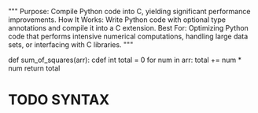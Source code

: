 """
Purpose: Compile Python code into C, yielding significant performance improvements.
How It Works: Write Python code with optional type annotations and compile it into a C extension.
Best For: Optimizing Python code that performs intensive numerical computations, handling large data sets, or interfacing with C libraries.
"""

def sum_of_squares(arr):
    cdef int total = 0
    for num in arr:
        total += num * num
    return total

# TODO SYNTAX